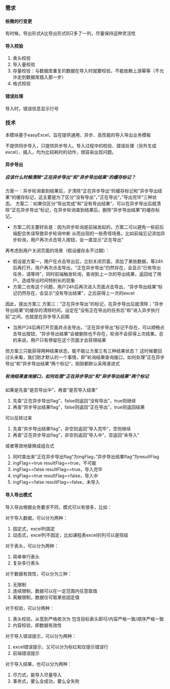 
### 需求

#### 些微的行变更
有时候，导出形式A比导出形式B只多了一列，尽量保持这种灵活性

#### 导入校验
1. 表头校验
2. 导入量校验
3. 存量校验：与数据库重复的数据在导入时就要校验，不能依赖上游幂等（不允许走到数据库插入那一步）
4. 格式校验

#### 错误处理
导入时，错误信息显示行号

### 技术
本模块基于easyExcel，旨在提供通用、异步、高性能的导入导出业务模板

不提供同步导入，只提供异步导入。导入过程中的校验、错误处理（另外生成excel）、插入，均为比较耗时的动作，很容易出现问题。

#### 异步导出
##### 应该什么时候清除“正在异步导出“和”异步导出结果“的缓存标记？
方案一：异步轮询查到结果后，才清除“正在异步导出“的缓存标记和”异步导出结果“的缓存标记，这主要是为了区分“没有导出”，”正在导出“，”导出完毕“三种状态。
方案二：如果仅区分”导出完成”和”没有导出结果“，可以在异步导出后就清除“正在异步导出“标记，在异步轮询查到结果后，删除”异步导出结果“的缓存标记。
* 方案二的主要好处是：因为异步轮询是前端发起的，方案二可以避免一些前后端配合失误导致异步轮询中断 从而出现的一些奇怪场景。比如前端忘记添加异步轮询，用户再次点击导入按钮，会一直显示“正在导出”

再考虑到用户关闭页面的场景（假设缓存永不过期）：
* 假设是方案一，用户在点击导出后，立刻关闭页面，添加了某些数据，等24h后再打开。用户再次点击导出，“正在异步导出“仍然存在，会显示“已有导出任务，请等待”，同时前端触发轮询，查询到上一次的导出结果，返回给了用户。造成导出时间特别长的现象
* 方案二也有这个问题，用户24h后再次进入页面点击导出，“异步导出结果“标记仍然存在，会显示“没有导出结果”，之后获得上一次的excel

因此，提出方案三
方案三：“正在异步导出“的标记，在异步导出后就清除；“异步导出结果”的缓存的清除时间，设定在“没有正在导出的任务后”和“进入异步执行前”之间，也就是在异步导入前期
* 当用户24后再打开页面并点击导出，“正在异步导出“标记不存在，可以顺畅点击导出按钮，“异步导出结果”会被删除也不存在，轮询不会获得上次结果。总的来说，用户只有停留在这个页面才会获得结果

但方案三只能获得两种结果状态，能不能让方案三有三种结果状态？
这时候要回过头来看，我们刚才默认的一个事情，即”轮询结果查询接口，如何处理“正在异步导出“和”异步导出结果“两个标记“，刚刚都默认采用递进式

##### 轮询结果查询接口，如何处理“正在异步导出“和”异步导出结果“两个标记
如果是先查”是否导出中”，再查“是否导入结束”
1. 先查“正在异步导出flag”，false则返回“没有导出”，true则继续
2. 再查“异步导出结果flag”，false则返回“正在导出”，true则返回结果

可以反转过来
1. 先查“异步导出结果flag”，非空则返回“导入完毕”，空则继续
2. 再查“正在异步导出flag”，非空则返回“导入中”，空返回“未导入”

或者等效地替换成组合式
1. 同时查出来”正在异步导出flag“为ingFlag，”异步导出结果flag“为resultFlag
2. ingFlag==true resultFlag==true，不可能
3. ingFlag==false resultFlag==true，导入完毕
4. ingFlag==true resultFlag==false，导入中
5. ingFlag==false resultFlag==false，未导入

#### 导入导出模式
导入导出根据业务要求不同，模式可以有很多，比如：

对于导入数据，可以分为两种：
1. 固定式，excel列固定
2. 动态式，excel列不固定，比如课程表excel的列可以是班级

对于表头，可以分为两种：
1. 简单单行表头
2. 复杂多行表头

对于数据有效性，可以分为三种：
1. 无限制
2. 连续限制，数据可以在一定范围内任意取值
3. 离散限制，数据仅可取某些固定值

对于校验，可以分两种：
1. 表头校验，从宽到严格依次为 包含目标表头即可/内容严格一致/顺序严格一致
2. 内容校验，即数据有效性

对于导入错误提示，可以分为两种：
1. excel错误提示，又可以分为标红和仅提示错误行
2. 前端错误提示

对于导入结果，也可以分为两种：
1. 尽力式，能导入尽量导入
2. 事务式，要么全成功，要么全失败

